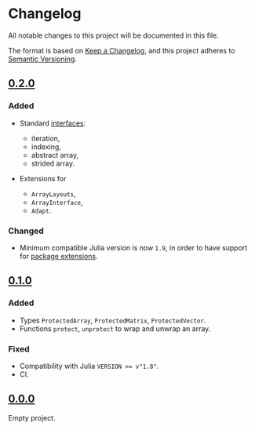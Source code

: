 # Changelog

All notable changes to this project will be documented in this file.

The format is based on [Keep a Changelog](https://keepachangelog.com),
and this project adheres to [Semantic Versioning](https://semver.org).

<!--
Types of changes:
- `Added` for new features;
- `Changed` for changes in existing functionality;
- `Deprecated` for soon-to-be removed features;
- `Removed` for now removed features;
- `Fixed` for any bug fixes;
- `Security` in case of vulnerabilities.
-->

## [0.2.0]

### Added

- Standard [interfaces](https://docs.julialang.org/en/v1/manual/interfaces/):
  - iteration,
  - indexing,
  - abstract array,
  - strided array.

- Extensions for
  - `ArrayLayouts`,
  - `ArrayInterface`,
  - `Adapt`.

### Changed

- Minimum compatible Julia version is now `1.9`, in order to have support for
  [package extensions](https://docs.julialang.org/en/v1/manual/code-loading/#man-extensions).

## [0.1.0]

### Added

- Types `ProtectedArray`, `ProtectedMatrix`, `ProtectedVector`.
- Functions `protect`, `unprotect` to wrap and unwrap an array.

### Fixed

- Compatibility with Julia `VERSION >= v"1.8"`.
- CI.

## [0.0.0]

Empty project.

[0.2.0]: https://github.com/FedericoStra/ProtectedArrays.jl/compare/v0.1.0...v0.2.0
[0.1.0]: https://github.com/FedericoStra/ProtectedArrays.jl/compare/v0.0.0...v0.1.0
[0.0.0]: https://github.com/FedericoStra/ProtectedArrays.jl/releases/tag/v0.0.0

